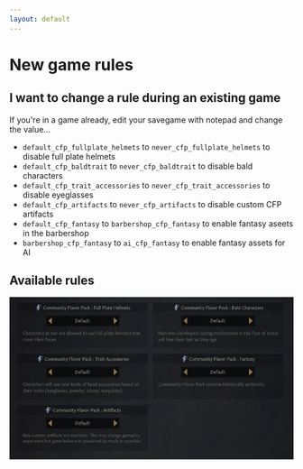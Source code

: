 ```yaml
---
layout: default
---
```


# New game rules

## I want to change a rule during an existing game
If you're in a game already, edit your savegame with notepad and change the value...
* `default_cfp_fullplate_helmets` to `never_cfp_fullplate_helmets` to disable full plate helmets
* `default_cfp_baldtrait` to `never_cfp_baldtrait` to disable bald characters
* `default_cfp_trait_accessories` to `never_cfp_trait_accessories` to disable eyeglasses
* `default_cfp_artifacts` to `never_cfp_artifacts` to disable custom CFP artifacts
* `default_cfp_fantasy` to `barbershop_cfp_fantasy` to enable fantasy aseets in the barbershop
* `barbershop_cfp_fantasy` to `ai_cfp_fantasy` to enable fantasy assets for AI

## Available rules
![](/assets/images/rules.png)
